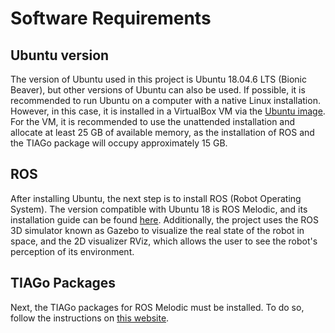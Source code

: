 # Software Requirements

## Ubuntu version
The version of Ubuntu used in this project is Ubuntu 18.04.6 LTS (Bionic Beaver), but other versions of Ubuntu can also be used. If possible, it is recommended to run Ubuntu on a computer with a native Linux installation. However, in this case, it is installed in a VirtualBox VM via the [Ubuntu image](https://releases.ubuntu.com/18.04/). For the VM, it is recommended to use the unattended installation and allocate at least 25 GB of available memory, as the installation of ROS and the TIAGo package will occupy approximately 15 GB.

## ROS 
After installing Ubuntu, the next step is to install ROS (Robot Operating System). The version compatible with Ubuntu 18 is ROS Melodic, and its installation guide can be found [here](http://wiki.ros.org/melodic/Installation/Ubuntu). Additionally, the project uses the ROS 3D simulator known as Gazebo to visualize the real state of the robot in space, and the 2D visualizer RViz, which allows the user to see the robot's perception of its environment.

## TIAGo Packages
Next, the TIAGo packages for ROS Melodic must be installed. To do so, follow the instructions on [this website](http://wiki.ros.org/Robots/TIAGo/Tutorials/Installation/InstallUbuntuAndROS).
